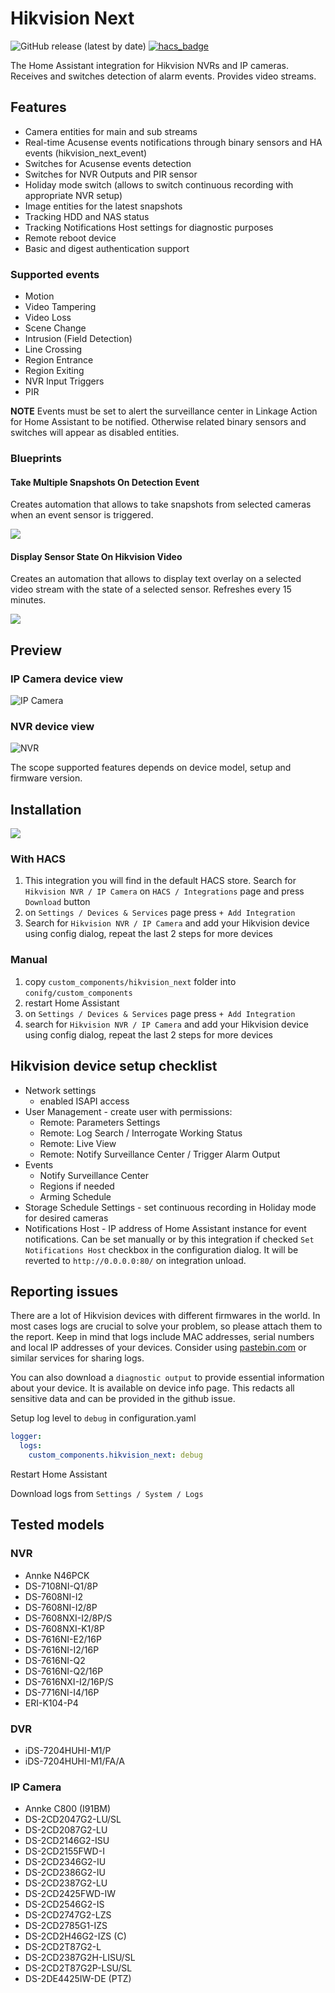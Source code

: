 # Hikvision Next

![GitHub release (latest by date)](https://img.shields.io/github/v/release/maciej-or/hikvision_next?style=flat-square) [![hacs_badge](https://img.shields.io/badge/HACS-Default-orange.svg)](https://github.com/hacs/integration)

The Home Assistant integration for Hikvision NVRs and IP cameras. Receives and switches detection of alarm events. Provides video streams.

## Features

- Camera entities for main and sub streams
- Real-time Acusense events notifications through binary sensors and HA events (hikvision_next_event)
- Switches for Acusense events detection
- Switches for NVR Outputs and PIR sensor
- Holiday mode switch (allows to switch continuous recording with appropriate NVR setup)
- Image entities for the latest snapshots
- Tracking HDD and NAS status
- Tracking Notifications Host settings for diagnostic purposes
- Remote reboot device
- Basic and digest authentication support

### Supported events

- Motion
- Video Tampering
- Video Loss
- Scene Change
- Intrusion (Field Detection)
- Line Crossing
- Region Entrance
- Region Exiting
- NVR Input Triggers
- PIR

**NOTE**
Events must be set to alert the surveillance center in Linkage Action for Home Assistant to be notified. Otherwise related binary sensors and switches will appear as disabled entities.

### Blueprints

#### Take Multiple Snapshots On Detection Event

Creates automation that allows to take snapshots from selected cameras when an event sensor is triggered.

[<img src="https://my.home-assistant.io/badges/blueprint_import.svg">](https://my.home-assistant.io/redirect/blueprint_import/?blueprint_url=https://github.com/maciej-or/hikvision_next/blob/main/blueprints/take_pictures_on_motion_detection.yaml)

#### Display Sensor State On Hikvision Video

Creates an automation that allows to display text overlay on a selected video stream with the state of a selected sensor. Refreshes every 15 minutes.

[<img src="https://my.home-assistant.io/badges/blueprint_import.svg">](https://my.home-assistant.io/redirect/blueprint_import/?blueprint_url=https://github.com/maciej-or/hikvision_next/blob/main/blueprints/display_sensor_state_on_hikvision_video.yaml)

## Preview

### IP Camera device view
![IP Camera](/assets/ipcam.jpg "IP Camera device view")

### NVR device view
![NVR](/assets/nvr.jpg "NVR device view")

The scope supported features depends on device model, setup and firmware version.

## Installation

[<img src="https://my.home-assistant.io/badges/hacs_repository.svg">](https://my.home-assistant.io/redirect/hacs_repository/?owner=maciej-or&repository=hikvision_next&category=integration)

### With HACS

1. This integration you will find in the default HACS store. Search for `Hikvision NVR / IP Camera` on `HACS / Integrations` page and press `Download` button
2. on `Settings / Devices & Services` page press `+ Add Integration`
3. Search for `Hikvision NVR / IP Camera` and add your Hikvision device using config dialog, repeat the last 2 steps for more devices

### Manual

1. copy `custom_components/hikvision_next` folder into `conifg/custom_components`
2. restart Home Assistant
3. on `Settings / Devices & Services` page press `+ Add Integration`
4. search for `Hikvision NVR / IP Camera` and add your Hikvision device using config dialog, repeat the last 2 steps for more devices

## Hikvision device setup checklist

- Network settings
  - enabled ISAPI access
- User Management - create user with permissions:
  - Remote: Parameters Settings
  - Remote: Log Search / Interrogate Working Status
  - Remote: Live View
  - Remote: Notify Surveillance Center / Trigger Alarm Output
- Events
  - Notify Surveillance Center
  - Regions if needed
  - Arming Schedule
- Storage Schedule Settings - set continuous recording in Holiday mode for desired cameras
- Notifications Host - IP address of Home Assistant instance for event notifications. Can be set manually or by this integration if checked `Set Notifications Host` checkbox in the configuration dialog. It will be reverted to `http://0.0.0.0:80/` on integration unload.

## Reporting issues

There are a lot of Hikvision devices with different firmwares in the world. In most cases logs are crucial to solve your problem, so please attach them to the report.
Keep in mind that logs include MAC addresses, serial numbers and local IP addresses of your devices. Consider using [pastebin.com](https://pastebin.com) or similar services for sharing logs.

You can also download a `diagnostic output` to provide essential information about your device. It is available on device info page. This redacts all sensitive data and can be provided in the github issue.

Setup log level to `debug` in configuration.yaml

```yaml
logger:
  logs:
    custom_components.hikvision_next: debug
```

Restart Home Assistant

Download logs from `Settings / System / Logs`

## Tested models

### NVR

- Annke N46PCK
- DS-7108NI-Q1/8P
- DS-7608NI-I2
- DS-7608NI-I2/8P
- DS-7608NXI-I2/8P/S
- DS-7608NXI-K1/8P
- DS-7616NI-E2/16P
- DS-7616NI-I2/16P
- DS-7616NI-Q2
- DS-7616NI-Q2/16P
- DS-7616NXI-I2/16P/S
- DS-7716NI-I4/16P
- ERI-K104-P4

### DVR

- iDS-7204HUHI-M1/P
- iDS-7204HUHI-M1/FA/A

### IP Camera

- Annke C800 (I91BM)
- DS-2CD2047G2-LU/SL
- DS-2CD2087G2-LU
- DS-2CD2146G2-ISU
- DS-2CD2155FWD-I
- DS-2CD2346G2-IU
- DS-2CD2386G2-IU
- DS-2CD2387G2-LU
- DS-2CD2425FWD-IW
- DS-2CD2546G2-IS
- DS-2CD2747G2-LZS
- DS-2CD2785G1-IZS
- DS-2CD2H46G2-IZS (C)
- DS-2CD2T87G2-L
- DS-2CD2387G2H-LISU/SL
- DS-2CD2T87G2P-LSU/SL
- DS-2DE4425IW-DE (PTZ)
